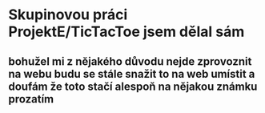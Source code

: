 # Skupinovou práci ProjektE/TicTacToe jsem dělal sám
## bohužel mi z nějakého důvodu nejde zprovoznit na webu budu se stále snažit to na web umístit a doufám že toto stačí alespoň na nějakou známku prozatím 

